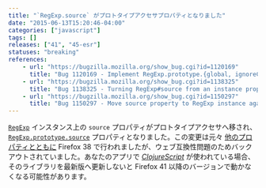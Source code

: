 ```yaml
---
title: "`RegExp.source` がプロトタイプアクセサプロパティとなりました"
date: "2015-06-13T15:20:46-04:00"
categories: ["javascript"]
tags: []
releases: ["41", "45-esr"]
statuses: "breaking"
references:
    - url: "https://bugzilla.mozilla.org/show_bug.cgi?id=1120169"
      title: "Bug 1120169 - Implement RegExp.prototype.{global, ignoreCase, multiline, source, sticky, unicode}"
    - url: "https://bugzilla.mozilla.org/show_bug.cgi?id=1138325"
      title: "Bug 1138325 - Turning RegExp#source from an instance property into an accessor breaks ClojureScript apps"
    - url: "https://bugzilla.mozilla.org/show_bug.cgi?id=1150297"
      title: "Bug 1150297 - Move source property to RegExp instance again."
---
```

[`RegExp`](https://developer.mozilla.org/docs/Web/JavaScript/Reference/Global_Objects/RegExp) インスタンス上の `source` プロパティがプロトタイプアクセサへ移され、[`RegExp.prototype.source`](https://developer.mozilla.org/docs/Web/JavaScript/Reference/Global_Objects/RegExp/source) プロパティとなりました。この変更は元々 [他のプロパティとともに](https://www.fxsitecompat.dev/ja/docs/2015/regexp-global-ignorecase-multiline-and-sticky-properties-are-now-prototype-accessor-properties/) Firefox 38 で行われましたが、ウェブ互換性問題のためバックアウトされていました。あなたのアプリで [*ClojureScript*](https://github.com/clojure/clojurescript) が使われている場合、そのライブラリを最新版へ更新しないと Firefox 41 以降のバージョンで動かなくなる可能性があります。
